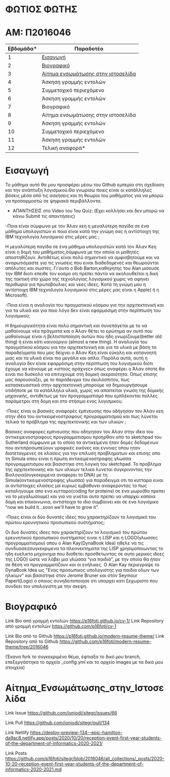 # ΦΩΤΙΟΣ ΦΩΤΗΣ
# ΑΜ: Π2016046

| Εβδομάδα* | Παραδοτέο |
| --- | --- |
| 1 |[Eισαγωγή](#Εισαγωγή) |
| 2 | [Βιογραφικό](#Βιογραφικό) |
| 3 | [Αίτημα ενσωμάτωσης στην ιστοσελίδα](#Αίτημα_ενσωμάτωσης_στην_ιστοσελίδα) |
| 4 | Άσκηση γραμμής εντολών |
| 5 | Συμμετοχικό περιεχόμενο |
| 6 | Άσκηση γραμμής εντολών |
| 7 | Βιογραφικό |
| 8 | Αίτημα ενσωμάτωσης στην ιστοσελίδα |
| 9 | Άσκηση γραμμής εντολών |
| 10 | Συμμετοχικό περιεχόμενο |
| 11 | Άσκηση γραμμής εντολών |
| 12 | Τελική αναφορά* |

# Εισαγωγή
Το μάθημα αυτό θα μου προσφέρει μέσω του Github εμπερία στη σχεδίαση και την ανάπτυξη λογισμικού.Θα γνωρίσω ποιες είναι οι κατάλληλες βάσεις μέσα από τις ασκήσεις και τη θεωρία του μαθήματος για να μπορώ να προσαρμοστώ σε ψηφιακά περιβάλλοντα.

- ΑΠΑΝΤΗΣΕΙΣ στο Video του 1ου Quiz: (Εχει κολλήσει και δεν μπορώ να κάνω Submit τις απαντήσεις)

-Ποια είναι σύμφωνα με τον Άλαν κεη η μεγαλύτερη παγίδα σε ένα μάθημα υπολογιστών κι ποια είναι κατά την γνώμη σας η αντίστοιχη της IBM τεχνολογία λογισμικού στις μέρες μας ;

Η μεγαλύτερη παγίδα σε ένα μάθημα υπολογιστών κατά τον Άλαν Κεη είναι η δομή του μαθήματος,σύμφωνα με την οποία οι μαθητές αποστηθίζουν. Αντιθέτως είναι πολύ σημαντικό να αμφισβητούμε και να αναρωτιόμαστε για τις γνωσεις που ειναι διαδεδομενες και θεωρούνται απόλυτες και σωστες.
Γι'αυτο ο Bob Barton,καθηγητης του Alan μισουσε την IBM διοτι επειθε τον κοσμο οτι πρέπει πάντα να ακολουθείται η δική της τακτική στο χώρο της τεχνολογίας λογισμικού χωρις να αφηνει περιθωρια για πρωτοβουλιες και νεες ιδεες.
Κατά τη γνώμη μου η αντίστοιχη IBM τεχνολογία λογισμικού στις μέρες μας είναι η Apple( ή η Microsoft).

-Ποια είναι η αναλογία του πραγματικού κόσμου για την αρχιτεκτονική και για τα υλικά και για ποιο λόγο δεν είναι εφαρμόσιμη στην περίπτωση του λογισμικού;

Η δημιουργικότητα είναι πολύ σημαντική και συνεπάγεται με το να μαθαίνουμε νέα πράγματα και ο Άλαν θέτει το ερώτημα αν αυτό που μαθαίνουμε είναι η βελτιστοποίηση αυτών που ήδη γνωρίζουμε(better old thing) ή είναι κάτι καινούργιο (almost a new thing). 
Η αναλογία του πραγματικού κόσμου για την αρχιτεκτονική και για τα υλικά με βάση τα παραδείγματα που μας δείχνει ο Άλαν Κεη είναι εύκολη και κατανοητή μιας και τα υλικά είναι πιο μεγάλα και απλα. Παρόλα αυτά, αυτή η αναλογία δεν είναι εφαρμόσιμη στην περίπτωση του λογισμικού διότι έχουμε να κάνουμε με «ιστούς αράχνες» όπως αναφέρει ο Άλαν οποτε θα ειναι πιο δυσκολο να επιτυχουμε στη δομική ακεραιότητα.
Οπως επισης μας παρουσιαζει, με το παράδειγμα του σκυλόσπιτου, πως κατασκευαστικά στην αρχιτεκτονική μπορούμε να δημιουργήσουμε οτιδήποτε με τα κατάλληλα υλικά, χωρίς να απαιτείται γνωση της δομικής μηχανικής, αντιθετως με τον προγραμματισμό που εμπλέκονται πολλές παράμετροι στη δομη και στο στήσιμο ενος λογισμικου.

-Ποιες είναι οι βασικές αναφορές έμπνευσης που οδήγησαν τον Άλαν κεη στην ιδέα του αντικειμενοστραφους προγραμματισμού και πως λύνεται τελικά το πρόβλημα της αρχιτεκτονικής και των υλικών ;

Βασικες αναφορες εμπνευσης που οδηγησαν τον Αλαν στην ιδεα του αντικειμενοστραφους προγραμματισμου προηρθαν απο το sketchpad του Sutherland σύμφωνα με το οποίο τα αντικείμενα ήταν δομές δεδομένων που αντιπροσωπεύουν γραφικές εικόνες και εννοιες οπου ηταν διατεταγμενες σε κλασεις για την επιλυση προβληματων και επισης απο τη Simula οπου ειναι η πρωτη αντικειμενοστραφης γλωσσα προγραμματισμου και βασιστηκε στη λογικη του sketchpad.
Το προβλημα της αρχιτεκτονικης και των υλικων τελικα λυνεται συγκρινοντας την Βιολογια(συγκεκριμενα αναφερει το DNA) με τη Simula(αντικειμενοστραφης γλωσσα) για παραδειγμα οτι τα κυτταρα ειναι οι αντιστοιχες κλασεις μα κυριως εμβαθυνει αναφεροντας το πως καταληγουμε απο ενα κυτταρο(coding for proteins) σε ενα μωρο(θα πρεπει να το μεγαλωσουμε) και για να γινεται αυτο πρεπει να υπαρχει καποια δομη και επικοινωνια, αντιστοιχα το ιδιο συμβαινει και σε ενα λογισμικο "now we build it...soon we'll have to grow it".

-Ποιες είναι οι δύο δυνατές ιδέες που χαρακτηρίζουν το λογισμικό του πρώτου ερευνητικού προσωπικού συστήματος;

Οι δυο δυνατες ιδεες που χαρακτηρίζουν το λογισμικό του πρώτου ερευνητικού προσωπικού συστήματος ειναι η LISP και η LOGO(γλωσσες προγραμματισμου) οπου ο Alan Kay(DynaBook Idea) ηθελε να τις συνδυασει(συγκεκριμενα τα πλεονεκτηματα της LISP χρησιμοποιωντας το ηδη ευελικτο μηχανημα που διαθετει προσθετωντας σε αυτο μερικες ιδεες της LOGO) ώστε να λάβει μια γλώσσα “για παιδιά”, με την οποία θα ήταν σε θέση να προγραμματίζουν και οι ενήλικες.
Ο Alan Kay περιεγραψε το DynaBook Idea ως "Ενας προσωπικος υπολογιστης για παιδια ολων των ηλικιων" και βασιστηκε στον Jerome Bruner και στον Seymour Papert(Logo) ο οποιος συνηδειτοποιησε οτι υπαρχει κατι ξεχωριστο που συνδεει τον υπολογιστη με την σκεψη.

# Βιογραφικό

Link Bio από γραμμή εντολών https://p16foti.github.io/cv-1/
Link Repository από γραμμή εντολών https://github.com/p16foti/cv-1


Link Bio από το Github https://p16foti.github.io/modern-resume-theme/
Link Repository από το Github https://github.com/p16foti/modern-resume-theme/tree/2016046

(Έκανα fork το συγκεκριμένο θέμα, έφτιαξα το δικό μου branch, επεξεργάστηκα το αρχείο _config.yml και το αρχείο images με τα δικά μου στοιχεία)

# Αίτημα_Ενσωμάτωσης_στην_Ιστοσελίδα

Link Issue https://github.com/ioniodi/sitegr/issues/66

Link Pull https://github.com/ioniodi/sitegr/pull/134

Link Netlify https://deploy-preview-134--epic-hamilton-da9ac8.netlify.app/posts/2020/10/20/reception-event-first-year-students-of-the-department-of-informatics-2020-2021/

Link Posts https://github.com/p16foti/sitegr/blob/2016046/all_collections/_posts/2020-10-20-reception-event-first-year-students-of-the-department-of-informatics-2020-2021.md
